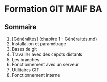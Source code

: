 # Formation GIT MAIF BA

## Sommaire
1. [Généralités] (chapitre 1 - Généralités.md)
2. Installation et paramétrage
3. Bases de git
4. Travailler avec des dépôts distants 
5. Les branches
6. Fonctionnement avec un serveur
7. Utilitaires GIT
8. Fonctionnement interne